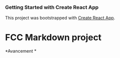 ### Getting Started with Create React App

This project was bootstrapped with [Create React App](https://github.com/facebook/create-react-app).

# FCC Markdown project 

*Avancement *

